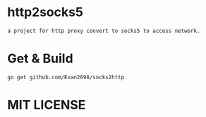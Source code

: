 # http2socks5

    a project for http proxy convert to socks5 to access network.

# Get & Build
    
    go get github.com/Evan2698/socks2http


# MIT LICENSE
    
